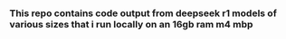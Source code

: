 ### This repo contains code output from deepseek r1 models of various sizes that i run locally on an 16gb ram m4 mbp
